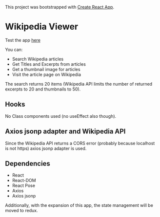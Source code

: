 This project was bootstrapped with [Create React App](https://github.com/facebook/create-react-app).

# Wikipedia Viewer

Test the app [here](http://luka.isms.si/wikisnippets)

You can:
* Search Wikipedia articles
* Get Titles and Excerpts from articles
* Get a thumbnail image for articles
* Visit the article page on Wikipedia

The search returns 20 items (Wikipedia API limits the number of returned excerpts to 20 and thumbnails to 50).

## Hooks
No Class components used (no useEffect also though).

## Axios jsonp adapter and Wikipedia API
Since the Wikipedia API returns a CORS error (probably because localhost is not https) axios jsonp adapter is used.

## Dependencies
* React
* React-DOM
* React Pose
* Axios
* Axios jsonp

Additionally, with the expansion of this app, the state management will be moved to redux.
